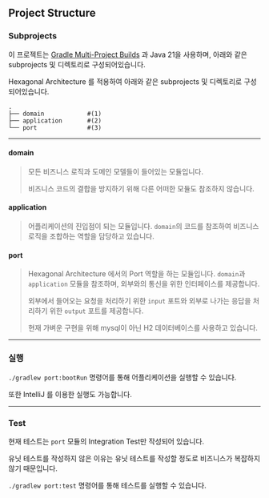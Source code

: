## Project Structure
### Subprojects
이 프로젝트는 [Gradle Multi-Project Builds](https://docs.gradle.org/current/userguide/multi_project_builds.html) 과 Java 21을 사용하며,
아래와 같은 subprojects 및 디렉토리로 구성되어있습니다.

Hexagonal Architecture 를 적용하여 아래와 같은 subprojects 및 디렉토리로 구성되어있습니다.

```
.
├── domain            #(1)
├── application       #(2)
└── port              #(3)
```
---

#### domain
> 모든 비즈니스 로직과 도메인 모델들이 들어있는 모듈입니다.
> 
> 비즈니스 코드의 결합을 방지하기 위해 다른 어떠한 모듈도 참조하지 않습니다. 

#### application
> 어플리케이션의 진입점이 되는 모듈입니다. `domain`의 코드를 참조하여 비즈니스 로직을 조합하는 역할을 담당하고 있습니다.

#### port
> Hexagonal Architecture 에서의 Port 역할을 하는 모듈입니다. `domain`과 `application` 모듈을 참조하며, 외부와의 통신을 위한 인터페이스를 제공합니다.
> 
> 외부에서 들어오는 요청을 처리하기 위한 `input` 포트와 외부로 나가는 응답을 처리하기 위한 `output` 포트를 제공합니다.
> 
> 현재 가벼운 구현을 위해 mysql이 아닌 H2 데이터베이스를 사용하고 있습니다.


---
### 실행

`./gradlew port:bootRun` 명령어를 통해 어플리케이션을 실행할 수 있습니다.

또한 IntelliJ 를 이용한 실행도 가능합니다.

---
### Test

현재 테스트는 `port` 모듈의 Integration Test만 작성되어 있습니다.

유닛 테스트를 작성하지 않은 이유는 유닛 테스트를 작성할 정도로 비즈니스가 복잡하지 않기 때문입니다.
    
`./gradlew port:test` 명령어를 통해 테스트를 실행할 수 있습니다.